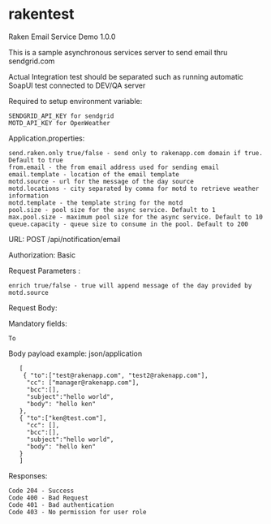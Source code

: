 # rakentest

Raken Email Service Demo 1.0.0

This is a sample asynchronous services server to send email thru sendgrid.com

Actual Integration test should be separated such as running automatic SoapUI test connected to DEV/QA server

Required to setup environment variable: 
	
	SENDGRID_API_KEY for sendgrid 
	MOTD_API_KEY for OpenWeather


Application.properties:

	send.raken.only true/false - send only to rakenapp.com domain if true. Default to true
	from.email - the from email address used for sending email
	email.template - location of the email template
	motd.source - url for the message of the day source	
	motd.locations - city separated by comma for motd to retrieve weather information
	motd.template - the template string for the motd
	pool.size - pool size for the async service. Default to 1
	max.pool.size - maximum pool size for the async service. Default to 10
	queue.capacity - queue size to consume in the pool. Default to 200
	

URL: POST /api/notification/email

Authorization: Basic

Request Parameters :

	enrich true/false - true will append message of the day provided by motd.source
  	
  
Request Body:

Mandatory fields: 

	To

Body payload example: json/application
    
      
       [
        { "to":["test@rakenapp.com", "test2@rakenapp.com"], 
         "cc": ["manager@rakenapp.com"], 
         "bcc":[], 
         "subject":"hello world", 
         "body": "hello ken" 
       },
       { "to":["ken@test.com"], 
         "cc": [], 
         "bcc":[], 
         "subject":"hello world", 
         "body": "hello ken" 
       }
       ]



Responses:

	Code 204 - Success 
	Code 400 - Bad Request 
	Code 401 - Bad authentication 
	Code 403 - No permission for user role
